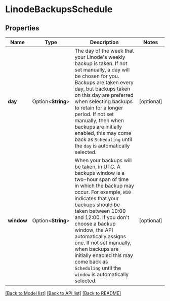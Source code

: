 # LinodeBackupsSchedule

## Properties

Name | Type | Description | Notes
------------ | ------------- | ------------- | -------------
**day** | Option<**String**> | The day of the week that your Linode's weekly backup is taken. If not set manually, a day will be chosen for you. Backups are taken every day, but backups taken on this day are preferred when selecting backups to retain for a longer period.  If not set manually, then when backups are initially enabled, this may come back as `Scheduling` until the `day` is automatically selected. | [optional]
**window** | Option<**String**> | When your backups will be taken, in UTC. A backups window is a two-hour span of time in which the backup may occur.  For example, `W10` indicates that your backups should be taken between 10:00 and 12:00. If you don't choose a backup window, the API automatically assigns one.  If not set manually, when backups are initially enabled this may come back as `Scheduling` until the `window` is automatically selected. | [optional]

[[Back to Model list]](../README.md#documentation-for-models) [[Back to API list]](../README.md#documentation-for-api-endpoints) [[Back to README]](../README.md)


